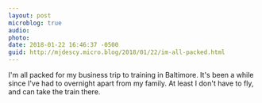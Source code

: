 ```yaml
---
layout: post
microblog: true
audio: 
photo: 
date: 2018-01-22 16:46:37 -0500
guid: http://mjdescy.micro.blog/2018/01/22/im-all-packed.html
---
```

I'm all packed for my business trip to training in Baltimore. It's been a while since I've had to overnight apart from my family. At least I don't have to fly, and can take the train there.
